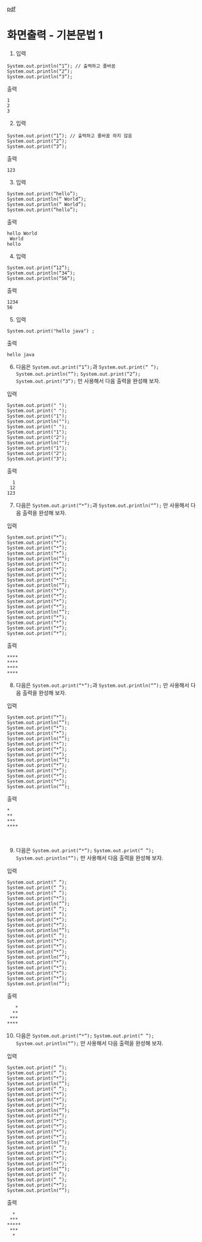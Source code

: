 [pdf](./JAVA240812simple148.pdf)
# 화면출력 - 기본문법 1 
1. 입력 
```
System.out.println(“1”); // 출력하고 줄바꿈 
System.out.println(“2”); 
System.out.println(“3”);
```
출력 
```
1
2 
3 
```

2. 입력 
```
System.out.print(“1”); // 출력하고 줄바꿈 하지 않음 
System.out.print(“2”); 
System.out.print(“3”); 
```
출력 
```
123 
```

3. 입력 
```
System.out.print(“hello”); 
System.out.println(“ World”); 
System.out.println(“ World”); 
System.out.print(“hello”); 
```
출력
```
hello World
 World
hello
```
4. 입력 
```
System.out.print(“12”); 
System.out.println(“34”); 
System.out.println(“56”); 
```
출력
```
1234
56
```


5. 입력
```
System.out.print("hello java") ;
```
출력
```
hello java 
```

6. 다음은 `System.out.print(“1”);`과 `System.out.print(“ ”);` `System.out.println(“”);` `System.out.print(“2”);` `System.out.print(“3”);` 만 사용해서 다음 출력을 완성해 보자. 

입력
```
System.out.print(" "); 
System.out.print(" ");
System.out.print("1");
System.out.println("");
System.out.print(" ");
System.out.print("1");
System.out.print("2");
System.out.println("");
System.out.print("1");
System.out.print("2");
System.out.print("3");
```
출력 
```
  1
 12 
123 
```

7. 다음은 `System.out.print(“*”);`과 `System.out.println(“”);` 만 사용해서 다음 출력을 완성해 보자. 

입력
```
System.out.print(“*”);
System.out.print(“*”);
System.out.print(“*”);
System.out.print(“*”);
System.out.println(“”);
System.out.print(“*”);
System.out.print(“*”);
System.out.print(“*”);
System.out.print(“*”);
System.out.println(“”);
System.out.print(“*”);
System.out.print(“*”);
System.out.print(“*”);
System.out.print(“*”);
System.out.println(“”);
System.out.print(“*”);
System.out.print(“*”);
System.out.print(“*”);
System.out.print(“*”);
```
출력 
```
****
**** 
**** 
****
```

8. 다음은 `System.out.print(“*”);`과 `System.out.println(“”);` 만 사용해서 다음 출력을 완성해 보자. 

입력
```
System.out.print(“*”);
System.out.println(“”);
System.out.print(“*”);
System.out.print(“*”);
System.out.println(“”);
System.out.print(“*”);
System.out.print(“*”);
System.out.print(“*”);
System.out.println(“”);
System.out.print(“*”);
System.out.print(“*”);
System.out.print(“*”);
System.out.print(“*”);
System.out.println(“”);
```
출력 
```
* 
** 
*** 
****
```

​

9. 다음은 `System.out.print(“*”);` `System.out.print(“ ”);` `System.out.println(“”);` 만 사용해서 다음 출력을 완성해 보자. 

입력 
```
System.out.print(“ ”);
System.out.print(“ ”);
System.out.print(“ ”);
System.out.print(“*”);
System.out.println(“”); 
System.out.print(“ ”);
System.out.print(“ ”);
System.out.print(“*”);
System.out.print(“*”);
System.out.println(“”); 
System.out.print(“ ”);
System.out.print(“*”);
System.out.print(“*”);
System.out.print(“*”);
System.out.println(“”); 
System.out.print(“*”);
System.out.print(“*”);
System.out.print(“*”);
System.out.print(“*”);
System.out.println(“”);
```
출력 
```
   * 
  ** 
 *** 
**** 
```
10. 다음은 `System.out.print(“*”);` `System.out.print(“ ”);` `System.out.println(“”);` 만 사용해서 다음 출력을 완성해 보자. 

입력
```
System.out.print(“ ”);
System.out.print(“ ”);
System.out.print(“*”);
System.out.println(“”);
System.out.print(“ ”);
System.out.print(“*”);
System.out.print(“*”);
System.out.print(“*”);
System.out.println(“”);
System.out.print(“*”);
System.out.print(“*”);
System.out.print(“*”);
System.out.print(“*”);
System.out.print(“*”);
System.out.println(“”);
System.out.print(“ ”);
System.out.print(“*”);
System.out.print(“*”);
System.out.print(“*”);
System.out.println(“”);
System.out.print(“ ”);
System.out.print(“ ”);
System.out.print(“*”);
System.out.println(“”);
```
출력 
```
  * 
 *** 
***** 
 *** 
  *
```
